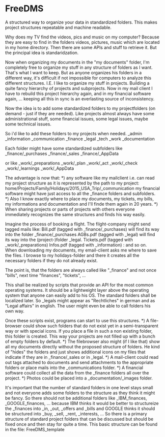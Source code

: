 # FreeDMS
A structured way to organize your data in standardized folders. This makes project structures repeatable and machine readable.

Why does my TV find the videos, pics and music on my computer? Because they are easy to find in the folders videos, pictures, music which are located in my home directory. Then there are some APIs and stuff to retrieve it. But the principal idea is standaridzation.

Now when organizing my documents in the "my documents" folder, I'm completely free to organize my stuff in any structure of folders as I want. That's what I want to keep. But as anyone organizes his folders in a different way, it's difficult if not impossible for computers to analyze this different structures.
I.E. I like to organize my stuff in projects. Building a quite fancy hierarchy of projects and subprojects. Now in my mail client I have to rebuild this project hierarchy again, and in my financial software again, ... keeping all this in sync is an everlasting source of inconsistency.

Now the idea is to add some standardized folders to my projectfolders (on demand - just if they are needed).
Like projects almost always have some administrational stuff, some financial issues, some legal issues, maybe some technical issues.

So i'd like to add these folders to my projects when needed.
_admin
_information
_communication
_finance
_legal
_tech
_work
_documentation

Each folder might have some standardized subfolders like
_finance/_purchases
_finance/_sales
_finance/_AppData

or like
_work/_preparations
_work/_plan
_work/_act
_work/_check
_work/_learnings
_work/_AppData

The advantage is now that:
*) any software like my mailclient i.e. can read my project structure as it is represented by the path to my project:
    home/Projects/Family/Holidays/2015_USA_Trip/_communication
    my financial software might have just access to all the _finance folders and subfolders.
*) Also I know exactly where to place my documents, my tickets, my bills, my informations and documentation and I'll finde them again in 20 years.
*) When sharing projects or parts of projects with others everyone immediately recognizes the same structures and finds his way easily.

Imagine the process of booking a flight. The filght-company might send tagged mails like:
Bill.pdf (tagged with _finance/_purchases) will find its way into the folder _finance/_purchases
AGBs.pdf (tagged with _legal) will find its way into the (project-)folder _legal.
Tickets.pdf (tagged with _work/_preparations)
Infos.pdf (tagged with _information)
: and so on.
When downloading my documents, my email-client asks me where to save the files. I browse to my holidays-folder and there it creates all the necessary folders if they do not already exist.

The point is, that the folders are always called like "_finance" and not once "bills", next time "finances", "tickets", ...

This shall be realized by scripts that provide an API for the most common operating systems. It should be a lightweight layer above the operating system that anyone can easily add to his OS. The standard folders shall be localized later. So _legals might appear as "Rechtliches" in german and as "Legal affairs" in english. The user might even be able to call folders his own way. 

Once these scripts exist, programs can start to use this structures.
*) A file-browser could show such folders that do not exist yet in a semi-transparent way or with special icons. If you place a file in such a non existing folder, this folder is created. This way your projects are not filled up with a bunch of empty folders by default. 
*) The filebrowser also might (if I like that) show all my documents directly without the proposed structure of folders. He kind of "hides" the folders and just shows additional icons on my files that indicate if they are in _finance/_sales or in _legal. 
*) A mail-client could read out tags attached to documents and send attachments to the appropriate folders or place mails into the _communications folder.
*) A financial software could collect all the data from the _finance folders all over the project.
*) Photos could be placed into a _documentation/_images folder.


It's important that the number of standard folders in one level stays small and not everyone adds some folders to the structure as they think it might be fancy. So there should not be additional folders like _IBM_finances, _GOOGLE_finances, ... because IBM thinks it would be better to structureize the _finances into _in, _out, _offers and _bills and GOOGLE thinks it should be structured into _buy, _sell, _rent, _interests, ...
So there is a primary structure of standard project folders that can be discussed but should be fixed once and then stay for quite a time. This basic structure can be found in the file: FreeDMS_template

